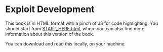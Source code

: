 # Exploit Development

This book is in HTML format with a pinch of JS for code highlighting. You should start from [START_HERE.html](START_HERE.html), where you can also find more information about this version of the book.

You can download and read this locally, on your machine.
